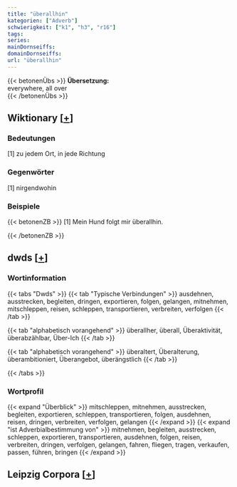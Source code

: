 ```yaml
---
title: "überallhin"
kategorien: ["Adverb"]
schwierigkeit: ["k1", "h3", "r16"]
tags:
series:
mainDornseiffs:
domainDornseiffs:
url: "überallhin"
---
```


{{< betonenÜbs >}}
**Übersetzung:**  
everywhere, all over  
{{< /betonenÜbs >}}

## Wiktionary [[+](https://de.wiktionary.org/wiki/überallhin)]

### Bedeutungen
[1] zu jedem Ort, in jede Richtung  

### Gegenwörter
[1] nirgendwohin  

### Beispiele
{{< betonenZB >}}
[1] Mein Hund folgt mir überallhin.  

{{< /betonenZB >}}


## dwds [[+](https://www.dwds.de/wb/überallhin)]

### Wortinformation
{{< tabs "Dwds" >}}
{{< tab "Typische Verbindungen" >}}
ausdehnen, ausstrecken, begleiten, dringen, exportieren, folgen, gelangen, mitnehmen, mitschleppen, reisen, schleppen, transportieren, verbreiten, verfolgen
{{< /tab >}}

{{< tab "alphabetisch vorangehend" >}}
überallher, überall, Überaktivität, überabzählbar, Über-Ich
{{< /tab >}}

{{< tab "alphabetisch vorangehend" >}}
überaltert, Überalterung, überambitioniert, Überangebot, überängstlich
{{< /tab >}}

{{< /tabs >}}

### Wortprofil
{{< expand "Überblick" >}} mitschleppen, mitnehmen, ausstrecken, begleiten, exportieren, schleppen, transportieren, folgen, ausdehnen, reisen, dringen, verbreiten, verfolgen, gelangen {{< /expand >}}
{{< expand "ist Adverbialbestimmung von" >}} mitnehmen, begleiten, ausstrecken, schleppen, exportieren, transportieren, ausdehnen, folgen, reisen, verbreiten, dringen, verfolgen, gelangen, fahren, fliegen, tragen, verkaufen, passen, führen, bringen {{< /expand >}}

## Leipzig Corpora [[+](https://corpora.uni-leipzig.de/en/res?word=überallhin&corpusId=deu_newscrawl-public_2018)]

